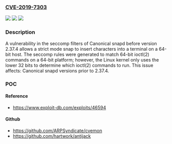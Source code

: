 ### [CVE-2019-7303](https://cve.mitre.org/cgi-bin/cvename.cgi?name=CVE-2019-7303)
![](https://img.shields.io/static/v1?label=Product&message=snapd&color=blue)
![](https://img.shields.io/static/v1?label=Version&message=%3C%202.37.4%20&color=brighgreen)
![](https://img.shields.io/static/v1?label=Vulnerability&message=CWE-628&color=brighgreen)

### Description

A vulnerability in the seccomp filters of Canonical snapd before version 2.37.4 allows a strict mode snap to insert characters into a terminal on a 64-bit host. The seccomp rules were generated to match 64-bit ioctl(2) commands on a 64-bit platform; however, the Linux kernel only uses the lower 32 bits to determine which ioctl(2) commands to run. This issue affects: Canonical snapd versions prior to 2.37.4.

### POC

#### Reference
- https://www.exploit-db.com/exploits/46594

#### Github
- https://github.com/ARPSyndicate/cvemon
- https://github.com/hartwork/antijack

